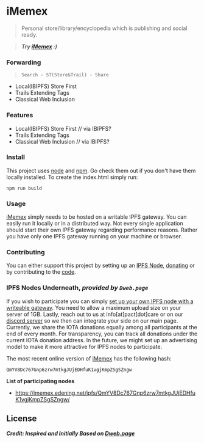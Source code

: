 # iMemex

> Personal store/library/encyclopedia which is publishing and social ready.

> **_Try [iMemex](https://service.edening.net/ipfs/QmYV8Dc767Gnp6zrw7mtkgJUjEDHfuK1vgjKmpZSgSZngw/) :)_**

### Forwarding
> `Search - ST(Store&Trail) - Share`

- Local(IBIPFS) Store First
- Trails Extending Tags
- Classical Web Inclusion

### Features

- Local(IBIPFS) Store First // via IBIPFS?
- Trails Extending Tags
- Classical Web Inclusion // via IBIPFS?

### Install

This project uses [node](http://nodejs.org) and [npm](https://npmjs.com). Go check them out if you don't have them locally installed.
To create the index.html simply run:
```
npm run build
```

### Usage

[iMemex](https://imemex.edening.net) simply needs to be hosted on a writable IPFS gateway. You can easily run it locally or in a distributed way. Not every single application should start their own IPFS gateway regarding performance reasons. Rather you have only one IPFS gateway running on your machine or browser.

### Contributing
You can either support this project by setting up an [IPFS Node](#ipfs-node), [donating](#donate) or by contributing to the [code](#code).

### IPFS Nodes Underneath, _provided by `Dweb.page`_
If you wish to participate you can simply [set up your own IPFS node with a writeable gateway](https://blog.florence.chat/tutorial-host-your-own-ipfs-node-and-help-the-next-generation-of-web-2860eb59e45e). You need to allow a maximum upload size on your server of 1GB. Lastly, reach out to us at info[at]pact[dot]care or on our [discord server](https://discord.gg/VMj7PFN) so we then can integrate your side on our main page. Currently, we share the IOTA donations equally among all participants at the end of every month. For transparency, you can track all donations under the current IOTA donation address. In the future, we might set up an advertising model to make it more attractive for IPFS nodes to participate.

The most recent online version of [iMemex](https://imemex.edening.net) has the following hash:
```
QmYV8Dc767Gnp6zrw7mtkgJUjEDHfuK1vgjKmpZSgSZngw
```
**List of participating nodes**
* https://imemex.edening.net/ipfs/QmYV8Dc767Gnp6zrw7mtkgJUjEDHfuK1vgjKmpZSgSZngw/

## License
_**Credit: Inspired and Initially Based on [Dweb.page](https://github.com/PACTCare/Dweb.page)**_